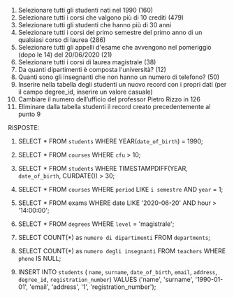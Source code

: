 1. Selezionare tutti gli studenti nati nel 1990 (160)
2. Selezionare tutti i corsi che valgono più di 10 crediti (479)
3. Selezionare tutti gli studenti che hanno più di 30 anni
4. Selezionare tutti i corsi del primo semestre del primo anno di un qualsiasi corso di
   laurea (286)
5. Selezionare tutti gli appelli d'esame che avvengono nel pomeriggio (dopo le 14) del
   20/06/2020 (21)
6. Selezionare tutti i corsi di laurea magistrale (38)
7. Da quanti dipartimenti è composta l'università? (12)
8. Quanti sono gli insegnanti che non hanno un numero di telefono? (50)
9. Inserire nella tabella degli studenti un nuovo record con i propri dati (per il campo
   degree_id, inserire un valore casuale)
10. Cambiare il numero dell’ufficio del professor Pietro Rizzo in 126
11. Eliminare dalla tabella studenti il record creato precedentemente al punto 9

RISPOSTE:

1. SELECT \* FROM `students` WHERE YEAR(`date_of_birth`) = 1990;

2. SELECT \* FROM `courses` WHERE `cfu` > 10;

3. SELECT \* FROM `students` WHERE TIMESTAMPDIFF(YEAR, `date_of_birth`, CURDATE()) > 30;

4. SELECT \* FROM `courses` WHERE `period` LIKE `i semestre` AND `year` = 1;

5. SELECT \* FROM exams WHERE date LIKE '2020-06-20' AND hour > '14:00:00';

6. SELECT \* FROM `degrees` WHERE `level` = 'magistrale';

7. SELECT COUNT(\*) as `numero di dipartimenti` FROM `departments`;

8. SELECT COUNT(\*) as `numero degli insegnanti` FROM `teachers` WHERE `phone` IS NULL;

9. INSERT INTO `students` ( `name`, `surname`, `date_of_birth`, `email`, `address`, `degree_id`, `registration_number`) VALUES ('name', 'surname', '1990-01-01', 'email', 'address', '1', 'registration_number');
